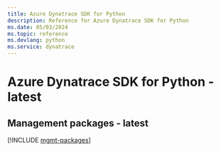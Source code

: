 ```yaml
---
title: Azure Dynatrace SDK for Python
description: Reference for Azure Dynatrace SDK for Python
ms.date: 05/03/2024
ms.topic: reference
ms.devlang: python
ms.service: dynatrace
---
```

# Azure Dynatrace SDK for Python - latest

## Management packages - latest
[!INCLUDE [mgmt-packages](dynatrace-mgmt-index.md)]